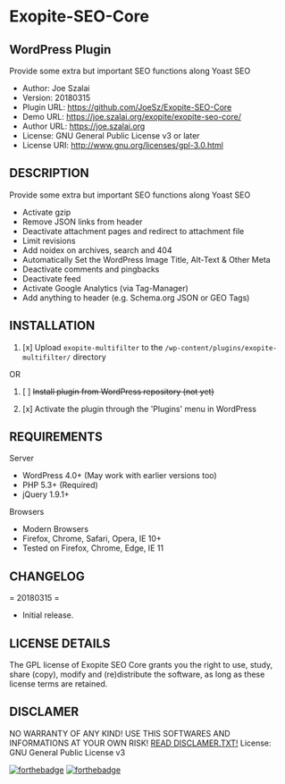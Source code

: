 # Exopite-SEO-Core
## WordPress Plugin
Provide some extra but important SEO functions along Yoast SEO

- Author: Joe Szalai
- Version: 20180315
- Plugin URL: https://github.com/JoeSz/Exopite-SEO-Core
- Demo URL: https://joe.szalai.org/exopite/exopite-seo-core/
- Author URL: https://joe.szalai.org
- License: GNU General Public License v3 or later
- License URI: http://www.gnu.org/licenses/gpl-3.0.html

DESCRIPTION
-----------

Provide some extra but important SEO functions along Yoast SEO

* Activate gzip
* Remove JSON links from header
* Deactivate attachment pages and redirect to attachment file
* Limit revisions
* Add noidex on archives, search and 404
* Automatically Set the WordPress Image Title, Alt-Text & Other Meta
* Deactivate comments and pingbacks
* Deactivate feed
* Activate Google Analytics (via Tag-Manager)
* Add anything to header (e.g. Schema.org JSON or GEO Tags)

INSTALLATION
------------

1. [x] Upload `exopite-multifilter` to the `/wp-content/plugins/exopite-multifilter/` directory

OR

1. [ ] ~~Install plugin from WordPress repository (not yet)~~

2. [x] Activate the plugin through the 'Plugins' menu in WordPress

REQUIREMENTS
------------

Server

* WordPress 4.0+ (May work with earlier versions too)
* PHP 5.3+ (Required)
* jQuery 1.9.1+

Browsers

* Modern Browsers
* Firefox, Chrome, Safari, Opera, IE 10+
* Tested on Firefox, Chrome, Edge, IE 11

CHANGELOG
---------

= 20180315 =
* Initial release.

LICENSE DETAILS
---------------
The GPL license of Exopite SEO Core grants you the right to use, study, share (copy), modify and (re)distribute the software, as long as these license terms are retained.

DISCLAMER
---------

NO WARRANTY OF ANY KIND! USE THIS SOFTWARES AND INFORMATIONS AT YOUR OWN RISK!
[READ DISCLAMER.TXT!](https://joe.szalai.org/disclaimer/)
License: GNU General Public License v3

[![forthebadge](http://forthebadge.com/images/badges/built-by-developers.svg)](http://forthebadge.com) [![forthebadge](http://forthebadge.com/images/badges/for-you.svg)](http://forthebadge.com)

